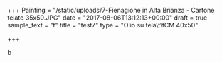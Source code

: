 +++
Painting = "/static/uploads/7-Fienagione in Alta Brianza - Cartone telato 35x50.JPG"
date = "2017-08-06T13:12:13+00:00"
draft = true
sample_text = "t"
title = "test7"
type = "Olio su tela\t\tCM 40x50"

+++


b